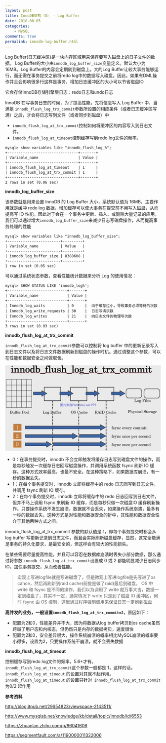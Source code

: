 ```yaml
---
layout: post
title: InnoDB架构（5） - Log Buffer
date: 2018-08-05
categories:
    - MySQL
comments: true
permalink: innodb-log-buffer.html
---
```


Log Buffer(日志缓冲区)是一块内存区域用来保存要写入磁盘上的日子文件的数据。 Log Buffer的大小由`innodb_log_buffer_size`变量定义。默认大小为16MB。Log Buffer的内容会定期刷到磁盘上。大的Log Buffer让较大事务能够运行，而无需在事务提交之前将redo log中的数据写入磁盘。因此，如果有DML操作并且会影响很多行这样是事务，增加日志缓冲区的大小可以节省磁盘IO

它会存储InnoDB存储引擎层日志：redo日志和undo日志

InnoDB 在写事务日志的时候，为了提高性能，先将信息写入 Log Buffer 中，当满足 `innodb_flush_log_trx_commit`参数所设置的相应条件（或者日志缓冲区写满）之后，才会将日志写到文件（或者同步到磁盘）中

- `innodb_flush_log_at_trx_commit`控制如何将缓冲区的内容写入到日志文件。
- `innodb_flush_log_at_timeout`控制缓存写到redo log文件的频率。

```
mysql> show variables like "innodb_flush_log_%";
+--------------------------------+-------+
| Variable_name                  | Value |
+--------------------------------+-------+
| innodb_flush_log_at_timeout    | 1     |
| innodb_flush_log_at_trx_commit | 1     |
+--------------------------------+-------+
2 rows in set (0.06 sec)
```

**innodb_log_buffer_size**

该参数就是用来设置 InnoDB 的 Log Buffer 大小，系统默认值为 16MB，主要作用就是缓冲 redo log 数据，增加缓存可以使大事务在提交前不用写入磁盘，从而提高写 IO 性能。因此对于会在一个事务中更新、插入、或删除大量记录的应用，我们可以通过增大`innodb_log_buffer_size`来减少日志写磁盘操作，从而提高事务处理的性能

```
mysql> show variables like "innodb_log_buffer_size";
+------------------------+---------+
| Variable_name          | Value   |
+------------------------+---------+
| innodb_log_buffer_size | 8388608 |
+------------------------+---------+
1 row in set (0.05 sec)
```

可以通过系统状态参数，查看性能统计数据来分析 Log 的使用情况：

```
mysql> SHOW STATUS LIKE 'innodb_log%';
+---------------------------+-------+
| Variable_name             | Value |
+---------------------------+-------+
| Innodb_log_waits          | 0     |  由于缓存过小，导致事务必须等待的次数
| Innodb_log_write_requests | 30    |  日志写请求数
| Innodb_log_writes         | 21    |  向日志文件的物理写次数
+---------------------------+-------+
3 rows in set (0.03 sec)
```

**innodb_flush_log_at_trx_commit**

`innodb_flush_log_at_trx_commit`参数可以控制将 log buffer 中的更新记录写入到日志文件以及将日志文件数据刷新到磁盘的操作时机。通过调整这个参数，可以在性能和数据安全之间做取舍。

![](/assets/images/posts/log-buffer/log-buffer-1.png)

- 0：在事务提交时，innodb 不会立即触发将缓存日志写到磁盘文件的操作，而是每秒触发一次缓存日志回写磁盘操作，并调用系统函数 fsync 刷新 IO 缓存。这种方式效率最高，也最不安全。在这种策略下，如果数据库崩溃，有一秒的数据丢失。
- 1：在每个事务提交时，innodb 立即将缓存中的 redo 日志回写到日志文件，并调用 fsync 刷新 IO 缓存。
- 2：在每个事务提交时，innodb 立即将缓存中的 redo 日志回写到日志文件，但并不马上调用 fsync 来刷新 IO 缓存，而是每秒只做一次磁盘IO 缓存刷新操作。只要操作系统不发生崩溃，数据就不会丢失，如果操作系统崩溃，最多有一秒的数据丢失，这种方式是对性能和数据安全的折中，其性能和数据安全性介于其他两种方式之间。

innodb_flush_log_at_trx_commit 参数的默认值是 1，即每个事务提交时都会从 log buffer 写更新记录到日志文件，而且会实际刷新磁盘缓存，显然，这完全能满足事务的持久化要求，是最安全的，但这样会有较大的性能损失。

在某些需要尽量提高性能，并且可以容忍在数据库崩溃时丢失小部分数据，那么通过将参数 `innodb_flush_log_at_trx_commit`设置成 0 或 2 都能明显减少日志同步 IO，加快事务提交，从而改善性能。

> 宏观上写进logfile就是写进磁盘了。但是微观上写进logfile是先写进了os cahce，然后再刷新到raid cache(前提是做了raid)最后到磁盘。 
> OS 中 write 和 fsync 是不同的操作，我们以为调用了 write 就万事大吉，数据一定到磁盘了，其实不一定，通常情况下 write 只是到了磁盘 IO 缓冲区，何时 fsync 由 OS 控制，这里通过程序强制调用来保证日志一定刷到磁盘

**高并发的业务，一般设置`innodb_flush_log_at_trx_commit=2`**，原因如下：
- 配置为2和0，性能差异并不大，因为将数据从log buffer拷贝到os cache虽然跨越了用户态和内核态，但仍然只是内存的数据拷贝，速度很快
- 配置为2和0，安全差异很大，操作系统崩溃的概率相比MySQL崩溃的概率要小得多，设置为2，只要操作系统不崩溃，就不会丢失数据

**innodb_flush_log_at_timeout**

控制缓存写到redo log文件的频率，5.6+才有。`innodb_flush_log_at_trx_commit`这个参数一般都是 1，这样的话，`innodb_flush_log_at_timeout` 的设置对其就不起作用。`innodb_flush_log_at_timeout` 的设置只针对` innodb_flush_log_at_trx_commit`为0/2 起作用

**参考资料**

http://blog.itpub.net/29654823/viewspace-2143511/

http://www.mysqlab.net/knowledge/kb/detail/topic/innodb/id/6553

https://zhuanlan.zhihu.com/p/66041606

https://segmentfault.com/a/1190000011322006